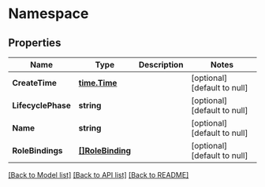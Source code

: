 # Namespace

## Properties
Name | Type | Description | Notes
------------ | ------------- | ------------- | -------------
**CreateTime** | [**time.Time**](time.Time.md) |  | [optional] [default to null]
**LifecyclePhase** | **string** |  | [optional] [default to null]
**Name** | **string** |  | [optional] [default to null]
**RoleBindings** | [**[]RoleBinding**](RoleBinding.md) |  | [optional] [default to null]

[[Back to Model list]](../README.md#documentation-for-models) [[Back to API list]](../README.md#documentation-for-api-endpoints) [[Back to README]](../README.md)


